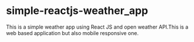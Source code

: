 # simple-reactjs-weather_app
This is a simple weather app using React JS and open weather API.This is a web based application but also mobile responsive one.
